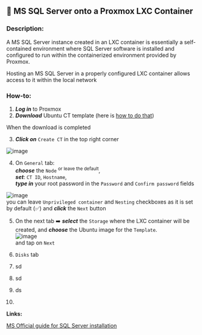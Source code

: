 ## 💾 MS SQL Server onto a Proxmox LXC Container

### **Description**: 
<div>A MS SQL Server instance created in an LXC container is essentially a self-contained environment where SQL Server software is installed and configured to run within the containerized environment provided by Proxmox.

Hosting an MS SQL Server in a properly configured LXC container allows access to it within the local network
</div>

### **How-to:**
1.  ***Log in*** to Proxmox
2.  ***Download*** Ubuntu CT template (here is [how to do that](www.google.pl))<br>

When the download is completed<br>

3.  ***Click on*** `Create CT` in the top right corner

![image](https://github.com/wlodarczakm/ProxmoxSoftwareTestingLab/assets/120977639/6ee54306-eb02-480f-90a1-981d77bf398d)

4.  On `General` tab:<br>
***choose*** the `Node` <sup> or leave the default</sup>, <br>
***set***: `CT ID`, `Hostname`,<br>
***type in*** your root password in the `Password` and `Confirm password` fields

![image](https://github.com/wlodarczakm/ProxmoxSoftwareTestingLab/assets/120977639/00e2ac21-3a07-4e21-8850-f4cbf52411c9)<br>
you can leave `Unprivileged container` and `Nesting` checkboxes as it is set by default (✅) and ***click*** the `Next` button

5.  On the next tab ➡️ ***select*** the `Storage` where the LXC container will be created, and ***choose*** the Ubuntu image for the `Template`.<br>
![image](https://github.com/wlodarczakm/ProxmoxSoftwareTestingLab/assets/120977639/433457e6-6e6c-4ee5-a4fc-8c85abc59334)<br>
and tap on `Next`

6.  `Disks` tab
7.  sd
8.  sd
9.  ds
10.    

 **Links:**

[MS Official guide for SQL Server installation ](https://learn.microsoft.com/en-us/sql/linux/quickstart-install-connect-ubuntu?view=sql-server-ver16&tabs=ubuntu2204)
